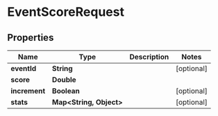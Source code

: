 

# EventScoreRequest


## Properties

| Name | Type | Description | Notes |
|------------ | ------------- | ------------- | -------------|
|**eventId** | **String** |  |  [optional] |
|**score** | **Double** |  |  |
|**increment** | **Boolean** |  |  [optional] |
|**stats** | **Map&lt;String, Object&gt;** |  |  [optional] |



